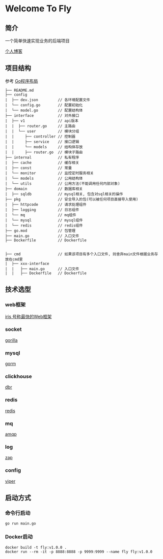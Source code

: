 # Welcome To Fly

## 简介

一个简单快速实现业务的后端项目

[个人博客](https://blog.csdn.net/ywdhzxf/)

## 项目结构

参考 [Go程序布局](https://github.com/golang-standards/project-layout/blob/master/README_zh.md)

```
├── README.md
├── config
|  ├── dev.json         // 各环境配置文件
|  └── config.go        // 配置初始化
|  └── model.go         // 配置结构体
├── interface           // 对外接口
|  ├── v1               // api版本
|  |  ├── router.go     // 主路由
|  |  └── user          // 模块分组
|  |     ├── controller // 控制器
|  |     ├── service    // 接口逻辑
|  |     └── models     // 结构体存放
|  |     ├── router.go  // 模块子路由
├── internal            // 私有程序
|  ├── cache            // 缓存相关
|  ├── const            // 常量
|  └── monitor          // 监控定时服务相关
|  └── models           // 公用结构体
|  └── utils            // 公用方法(不能调用任何内部对象)
├── domain              // 数据库相关
|  ├── sqldb            // mysql相关, 包含对sql相关的操作
├── pkg                 // 安全导入的包(可以被任何项目直接导入使用)
|  ├── httpcode         // 请求处理组件
|  ├── logging          // 日志组件
|  └── mq               // mq组件
|  └── mysql            // mysql组件
|  └── redis            // redis组件
├── go.mod              // 包管理    
├── main.go             // 入口文件     
├── Dockerfile          // Dockerfile     


├── cmd                 // 如果该项目有多个入口文件, 则舍弃main文件根据业务存放在cmd里
|  ├── xxx-interface
|  |   ├── main.go      // 入口文件
|  |   ├── Dockerfile   // Dockerfile  
```

## 技术选型

### web框架

[iris 号称最快的Web框架](https://github.com/kataras/iris)

### socket

[gorilla](https://github.com/gorilla/websocket)

### mysql

[gorm](https://gorm.io/)

### clickhouse

[dbr](https://github.com/mailru/dbr)

### redis

[redis](https://github.com/go-redis/redis)

### mq

[amqp](https://github.com/streadway/amqp)

### log

[zap](https://pkg.go.dev/go.uber.org/zap)

### config

[viper](https://github.com/spf13/viper)

## 启动方式

### 命令行启动

```
go run main.go
```

### Docker启动

```
docker build -t fly:v1.0.0 .
docker run --rm -it -p 8888:8888 -p 9999:9999 --name fly fly:v1.0.0
```